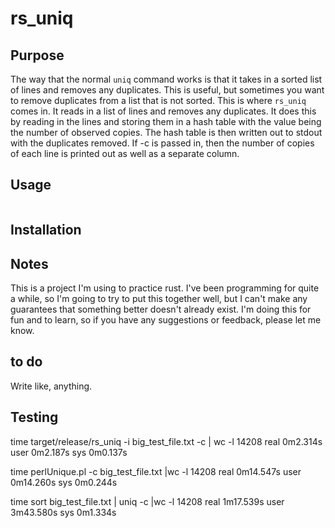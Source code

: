 # rs_uniq

## Purpose
The way that the normal `uniq` command works is that it takes in a sorted list of lines and removes any duplicates. This is useful, but sometimes you want to remove duplicates from a list that is not sorted. This is where `rs_uniq` comes in. It reads in a list of lines and removes any duplicates. It does this by reading in the lines and storing them in a hash table with the value being the number of observed copies. The hash table is then written out to stdout with the duplicates removed. If -c is passed in, then the number of copies of each line is printed out as well as a separate column.

## Usage

```bash

```

## Installation



## Notes
This is a project I'm using to practice rust. I've been programming for quite a while, so I'm going to try to put this together well, but I can't make any guarantees that something better doesn't already exist. I'm doing this for fun and to learn, so if you have any suggestions or feedback, please let me know.

## to do
Write like, anything.

## Testing

time target/release/rs_uniq -i big_test_file.txt -c | wc -l
14208
real    0m2.314s
user    0m2.187s
sys     0m0.137s

time perlUnique.pl -c big_test_file.txt |wc -l
14208
real    0m14.547s
user    0m14.260s
sys     0m0.244s

time sort big_test_file.txt | uniq -c |wc -l
14208
real    1m17.539s
user    3m43.580s
sys     0m1.334s
